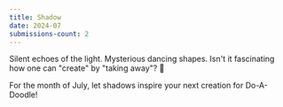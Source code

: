 ```yaml
---
title: Shadow
date: 2024-07
submissions-count: 2
---
```

Silent echoes of the light. Mysterious dancing shapes. Isn't it fascinating how one can "create" by "taking away"? 👤

For the month of July, let shadows inspire your next creation for Do-A-Doodle!
